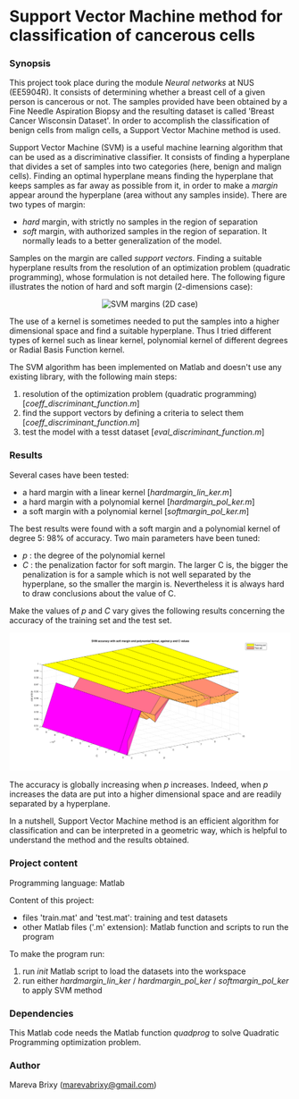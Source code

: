 #  Support Vector Machine method for classification of cancerous cells 

### Synopsis ###
This project took place during the module _Neural networks_ at NUS (EE5904R).
It consists of determining whether a breast cell of a given person is cancerous or not. The samples provided have been obtained by a Fine Needle Aspiration Biopsy and the resulting dataset is called 'Breast Cancer Wisconsin Dataset'. In order to accomplish the classification of benign cells from malign cells, a Support Vector Machine method is used. 

Support Vector Machine (SVM) is a useful machine learning algorithm that can be used as a discriminative classifier. It consists of finding a hyperplane that divides a set of samples into two categories (here, benign and malign cells). Finding an optimal hyperplane means finding the hyperplane that keeps samples as far away as possible from it, in order to make a _margin_ appear around the hyperplane (area without any samples inside). There are two types of margin:

* _hard_ margin, with strictly no samples in the region of separation
* _soft_ margin, with authorized samples in the region of separation. It normally leads to a better generalization of the model. 

Samples on the margin are called _support vectors_. Finding a suitable hyperplane results from the resolution of an optimization problem (quadratic programming), whose formulation is not detailed here. The following figure illustrates the notion of hard and soft margin (2-dimensions case):

<p align="center">
  <img src="img/SVM_struct.png" alt="SVM margins (2D case)" />
</p>

The use of a kernel is sometimes needed to put the samples into a higher dimensional space and find a suitable hyperplane. Thus I tried different types of kernel such as linear kernel, polynomial kernel of different degrees or Radial Basis Function kernel.

The SVM algorithm has been implemented on Matlab and doesn't use any existing library, with the following main steps:

1. resolution of the optimization problem (quadratic programming) [_coeff_discriminant_function.m_]
2. find the support vectors by defining a criteria to select them [_coeff_discriminant_function.m_]
3. test the model with a tesst dataset [_eval_discriminant_function.m_]

### Results ###

Several cases have been tested:

* a hard margin with a linear kernel [_hardmargin_lin_ker.m_]
* a hard margin with a polynomial kernel [_hardmargin_pol_ker.m_]
* a soft margin with a polynomial kernel [_softmargin_pol_ker.m_]

The best results were found with a soft margin and a polynomial kernel of degree 5: 98% of accuracy. 
Two main parameters have been tuned:

* _p_ : the degree of the polynomial kernel
* _C_ : the penalization factor for soft margin. The larger C is, the bigger the penalization is for a sample which is not well separated by the hyperplane, so the smaller the margin is. Nevertheless it is always hard to draw conclusions about the value of C.

Make the values of _p_ and _C_ vary gives the following results concerning the accuracy of the training set and the test set.

<p align="center">
  <img src="img/accuracy_graph.png" alt="Accuracy of the training and test datasets againast the values of p and C" />
</p>

The accuracy is globally increasing when _p_ increases. Indeed, when _p_ increases the data are put into a higher dimensional space and are readily separated by a hyperplane.

In a nutshell, Support Vector Machine method is an efficient algorithm for classification and can be interpreted in a geometric way, which is helpful to understand the method and the results obtained.

### Project content ###

Programming language: Matlab

Content of this project: 

* files 'train.mat' and 'test.mat': training and test datasets
* other Matlab files ('.m' extension): Matlab function and scripts to run the program

To make the program run:

1. run _init_ Matlab script to load the datasets into the workspace
2. run either _hardmargin_lin_ker_ / _hardmargin_pol_ker_ / _softmargin_pol_ker_ to apply SVM method 

### Dependencies ###

This Matlab code needs the Matlab function _quadprog_ to solve Quadratic Programming optimization problem.

### Author ###

Mareva Brixy (marevabrixy@gmail.com)



